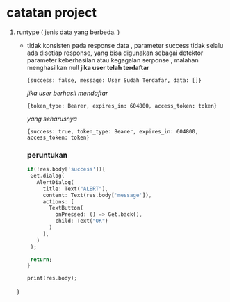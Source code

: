 # catatan project

1. runtype ( jenis data yang berbeda. )
    - tidak konsisten pada response data , parameter success tidak selalu ada disetiap response, yang bisa digunakan sebagai detektor parameter keberhasilan atau kegagalan serponse , malahan menghasilkan null
       __jika user telah terdaftar__
       
       `{success: false, message: User Sudah Terdafar, data: []}`
       
       _jika user berhasil mendaftar_
       
       `{token_type: Bearer, expires_in: 604800, access_token: token}`
       
       _yang seharusnya_
       
       `{success: true, token_type: Bearer, expires_in: 604800, access_token: token}`
       
       ### peruntukan
       
       ```dart
       if(!res.body['success']){
        Get.dialog(
          AlertDialog(
            title: Text("ALERT"),
            content: Text(res.body['message']),
            actions: [
              TextButton(
                onPressed: () => Get.back(), 
                child: Text("OK")
              )
            ],
          )
        );

        return;
      }

      print(res.body);
      
    }
    ```
